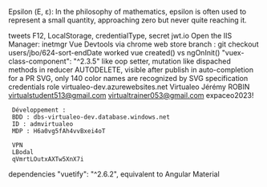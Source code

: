 Epsilon (Ε, ε): In the philosophy of mathematics, epsilon is often used to represent a small quantity, approaching zero but never quite reaching it.


tweets 
     F12, LocalStorage, credentialType, secret jwt.io
     Open the IIS Manager: inetmgr
     Vue Devtools via chrome web store
     branch : git checkout  users/jbo/624-sort-endDate    worked
     vue
          created() vs ngOnInit()
          "vuex-class-component": "^2.3.5" like oop setter, mutation like dispached methods in reducer
     AUTODELETE, visible after publish in auto-completion for a PR
     SVG, only 140 color names are recognized by SVG specification
credentials                                       role
     virtualeo-dev.azurewebsites.net
     Virtualeo
     Jérémy ROBIN
     virtualstudent513@gmail.com
     virtualtrainer053@gmail.com
     expaceo2023!

     Développement :
     BDD : dbs-virtualeo-dev.database.windows.net
     ID : admvirtualeo
     MDP : H6a0vg5fAh4vvBxei4oT

     VPN
     LBodal
     qVmrtLOutxAXTw5XnX7i

dependencies
     "vuetify": "^2.6.2",  equivalent to Angular Material

